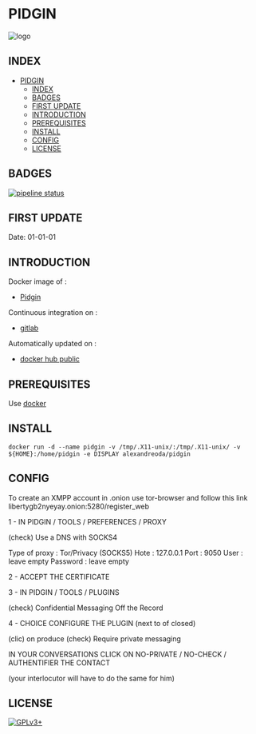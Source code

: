 # PIDGIN

![logo](https://assets.gitlab-static.net/uploads/-/system/project/avatar/12904468/Pidgin.svg.png)

## INDEX

- [PIDGIN](#pidgin)
  - [INDEX](#index)
  - [BADGES](#badges)
  - [FIRST UPDATE](#first-update)
  - [INTRODUCTION](#introduction)
  - [PREREQUISITES](#prerequisites)
  - [INSTALL](#install)
  - [CONFIG](#config)
  - [LICENSE](#license)

## BADGES

[![pipeline status](https://gitlab.com/oda-alexandre/pidgin/badges/master/pipeline.svg)](https://gitlab.com/oda-alexandre/pidgin/commits/master)

## FIRST UPDATE

Date: 01-01-01

## INTRODUCTION

Docker image of :

- [Pidgin](https://pidgin.io/)

Continuous integration on :

- [gitlab](https://gitlab.com/oda-alexandre/pidgin/pipelines)

Automatically updated on :

- [docker hub public](https://hub.docker.com/r/alexandreoda/pidgin/)

## PREREQUISITES

Use [docker](https://www.docker.com)

## INSTALL

```docker run -d --name pidgin -v /tmp/.X11-unix/:/tmp/.X11-unix/ -v ${HOME}:/home/pidgin -e DISPLAY alexandreoda/pidgin```

## CONFIG

To create an XMPP account in .onion use tor-browser and follow this link libertygb2nyeyay.onion:5280/register_web

1 -  IN  PIDGIN / TOOLS / PREFERENCES / PROXY

(check) Use a DNS with SOCKS4

Type of proxy : Tor/Privacy (SOCKS5)
Hote          : 127.0.0.1
Port          : 9050
User          : leave empty
Password      : leave empty

2 - ACCEPT THE CERTIFICATE

3 -  IN  PIDGIN / TOOLS / PLUGINS

(check) Confidential Messaging Off the Record

4 - CHOICE CONFIGURE THE PLUGIN (next to of closed)

(clic) on produce
(check) Require private messaging

IN YOUR CONVERSATIONS CLICK ON NO-PRIVATE / NO-CHECK / AUTHENTIFIER THE CONTACT

(your interlocutor will have to do the same for him)

## LICENSE

[![GPLv3+](http://gplv3.fsf.org/gplv3-127x51.png)](https://gitlab.com/oda-alexandre/pidgin/blob/master/LICENSE)
